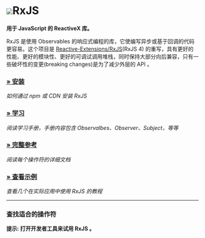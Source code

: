 <h1 class="rx-title"><img src="./manual/asset/Rx_Logo_S.png">RxJS</h1>

**用于 JavaScript 的 ReactiveX 库。**

RxJS 是使用 Observables 的响应式编程的库，它使编写异步或基于回调的代码更容易。这个项目是 [Reactive-Extensions/RxJS](https://github.com/Reactive-Extensions/RxJS)(RxJS 4) 的重写，具有更好的性能、更好的模块性、更好的可调试调用堆栈，同时保持大部分向后兼容，只有一些破坏性的变更(breaking changes)是为了减少外层的 API 。

### [» 安装](./manual/installation.html)
*如何通过 npm 或 CDN 安装 RxJS*
### [» 学习](./manual/overview.html)
*阅读学习手册，手册内容包含 Observalbes、Observer、Subject，等等*
### [» 完整参考](./identifiers.html)
*阅读每个操作符的详细文档*
### [» 查看示例](./manual/tutorial.html)
*查看几个在实际应用中使用 RxJS 的教程*

- - -

### 查找适合的操作符

<div class="decision-tree-widget"></div>

**提示: 打开开发者工具来试用 RxJS 。**
